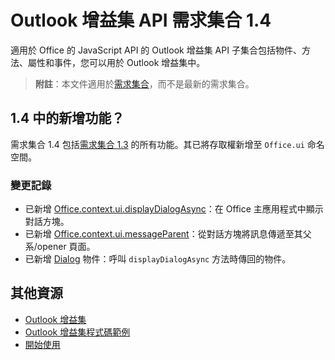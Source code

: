 # <a name="outlook-add-in-api-requirement-set-14"></a>Outlook 增益集 API 需求集合 1.4

適用於 Office 的 JavaScript API 的 Outlook 增益集 API 子集合包括物件、方法、屬性和事件，您可以用於 Outlook 增益集中。

> **附註**：本文件適用於[需求集合](../tutorial-api-requirement-sets.md)，而不是最新的需求集合。

## <a name="whats-new-in-14"></a>1.4 中的新增功能？

需求集合 1.4 包括[需求集合 1.3](../1.3/index.md) 的所有功能。其已將存取權新增至 `Office.ui` 命名空間。

### <a name="change-log"></a>變更記錄

- 已新增 [Office.context.ui.displayDialogAsync](../../shared/officeui.displaydialogasync.md)：在 Office 主應用程式中顯示對話方塊。
- 已新增 [Office.context.ui.messageParent](../../shared/officeui.messageparent.md)：從對話方塊將訊息傳遞至其父系/opener 頁面。
- 已新增 [Dialog](../../shared/officeui.dialog.md) 物件：呼叫 `displayDialogAsync` 方法時傳回的物件。

## <a name="additional-resources"></a>其他資源

- [Outlook 增益集](../../../docs/outlook/outlook-add-ins.md)
- [Outlook 增益集程式碼範例](https://dev.outlook.com/MailAppsGettingStarted/Samples)
- [開始使用](https://dev.outlook.com/MailAppsGettingStarted/GetStarted)
